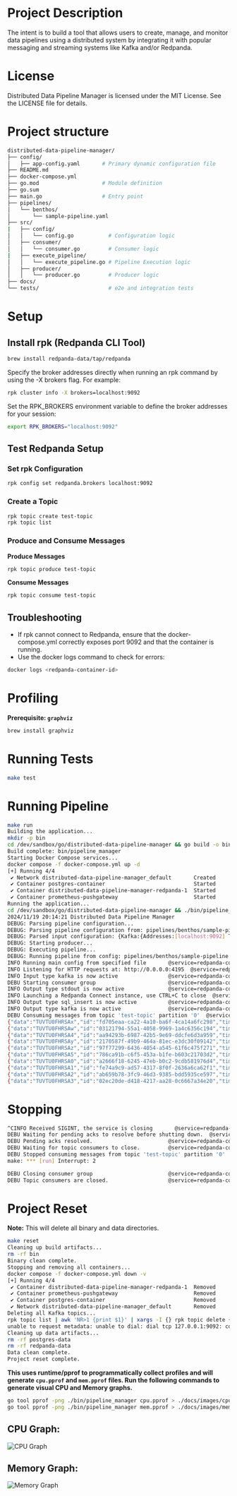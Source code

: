 # Project Description
The intent is to build a tool that allows users to create, manage, and monitor data pipelines using a distributed system by integrating it with popular messaging and streaming systems like Kafka and/or Redpanda.

# License
Distributed Data Pipeline Manager is licensed under the MIT License. See the LICENSE file for details.

# Project structure
```bash
distributed-data-pipeline-manager/
├── config/
│   ├── app-config.yaml       # Primary dynamic configuration file
├── README.md
├── docker-compose.yml
├── go.mod                    # Module definition
├── go.sum
├── main.go                   # Entry point
├── pipelines/
│   └── benthos/
│       └── sample-pipeline.yaml
├── src/
|   ├── config/
│   │   └── config.go           # Configuration logic
│   ├── consumer/
│   │   └── consumer.go         # Consumer logic
|   ├── execute_pipeline/
│   │   └── execute_pipeline.go # Pipeline Execution logic
│   ├── producer/
│   │   └── producer.go         # Producer logic
├── docs/
└── tests/                      # e2e and integration tests
```

# Setup

## Install rpk (Redpanda CLI Tool)

```bash
brew install redpanda-data/tap/redpanda
```

Specify the broker addresses directly when running an rpk command by using the -X brokers flag. For example:

```bash
rpk cluster info -X brokers=localhost:9092
```

Set the RPK_BROKERS environment variable to define the broker addresses for your session:

```bash
export RPK_BROKERS="localhost:9092"
```

## Test Redpanda Setup

### Set rpk Configuration

```bash
rpk config set redpanda.brokers localhost:9092  
```

### Create a Topic

```bash
rpk topic create test-topic
rpk topic list
```

### Produce and Consume Messages

**Produce Messages**

```bash
rpk topic produce test-topic
```

**Consume Messages**

```bash
rpk topic consume test-topic
```

## Troubleshooting

- If rpk cannot connect to Redpanda, ensure that the docker-compose.yml correctly exposes port 9092 and that the container is running.
- Use the docker logs command to check for errors:

```bash
docker logs <redpanda-container-id>
```

# Profiling

**Prerequisite: `graphviz`**

```bash
brew install graphviz
```

# Running Tests

```bash
make test
```

# Running Pipeline

```bash
make run
Building the application...
mkdir -p bin
cd /dev/sandbox/go/distributed-data-pipeline-manager && go build -o bin/pipeline_manager main.go
Build complete: bin/pipeline_manager
Starting Docker Compose services...
docker compose -f docker-compose.yml up -d
[+] Running 4/4
 ✔ Network distributed-data-pipeline-manager_default       Created                                                                                                           0.0s 
 ✔ Container postgres-container                            Started                                                                                                           0.2s 
 ✔ Container distributed-data-pipeline-manager-redpanda-1  Started                                                                                                           0.2s 
 ✔ Container prometheus-pushgateway                        Started                                                                                                           0.2s 
Running the application...
cd /dev/sandbox/go/distributed-data-pipeline-manager && ./bin/pipeline_manager
2024/11/19 20:14:21 Distributed Data Pipeline Manager
DEBUG: Parsing pipeline configuration...
DEBUG: Parsing pipeline configuration from: pipelines/benthos/sample-pipeline.yaml
DEBUG: Parsed input configuration: {Kafka:{Addresses:[localhost:9092] Topics:[test-topic] ConsumerGroup:test-group}}
DEBUG: Starting producer...
DEBUG: Executing pipeline...
DEBUG: Running pipeline from config: pipelines/benthos/sample-pipeline.yaml
INFO Running main config from specified file       @service=redpanda-connect benthos_version=4.39.0 path=pipelines/benthos/sample-pipeline.yaml
INFO Listening for HTTP requests at: http://0.0.0.0:4195  @service=redpanda-connect
INFO Input type kafka is now active                @service=redpanda-connect label="" path=root.input
DEBU Starting consumer group                       @service=redpanda-connect label="" path=root.input
INFO Output type stdout is now active              @service=redpanda-connect label="" path=root.output.broker.outputs.2
INFO Launching a Redpanda Connect instance, use CTRL+C to close  @service=redpanda-connect
INFO Output type sql_insert is now active          @service=redpanda-connect label="" path=root.output.broker.outputs.0
INFO Output type kafka is now active               @service=redpanda-connect label="" path=root.output.broker.outputs.1
DEBU Consuming messages from topic 'test-topic' partition '0'  @service=redpanda-connect label="" path=root.input
{"data":"TUVTU0FHRSAx","id":"fd705eaa-ca22-4a10-ba6f-4ca14a6fc298","timestamp":"2024-11-19T20:14:22.463069-05:00"}
{"data":"TUVTU0FHRSAw","id":"03121794-55a1-4058-9969-1a4c6356c194","timestamp":"2024-11-19T20:14:22.463065-05:00"}
{"data":"TUVTU0FHRSA4","id":"aa94293b-6987-42b5-9e69-ddcfe6d3a959","timestamp":"2024-11-19T20:14:22.46422-05:00"}
{"data":"TUVTU0FHRSAy","id":"2170587f-49b9-464a-81ec-e3dc30f09142","timestamp":"2024-11-19T20:14:22.463095-05:00"}
{"data":"TUVTU0FHRSAz","id":"97f77299-6436-4054-a545-61f6c475f271","timestamp":"2024-11-19T20:14:22.4631-05:00"}
{"data":"TUVTU0FHRSA5","id":"786ca91b-c6f5-453a-b1fe-b603c21703d2","timestamp":"2024-11-19T20:14:22.464246-05:00"}
{"data":"TUVTU0FHRSA0","id":"a2666f18-6245-47eb-b0c2-9cdb581976d4","timestamp":"2024-11-19T20:14:22.463116-05:00"}
{"data":"TUVTU0FHRSA1","id":"fe74a9c9-ad57-4317-8f0f-2636a6ca62f1","timestamp":"2024-11-19T20:14:22.463137-05:00"}
{"data":"TUVTU0FHRSA2","id":"ab659b78-3fc9-46d3-9385-bdd5935ce597","timestamp":"2024-11-19T20:14:22.463157-05:00"}
{"data":"TUVTU0FHRSA3","id":"02ec20de-d418-4217-aa28-0c6667a34e20","timestamp":"2024-11-19T20:14:22.463163-05:00"}
```

# Stopping

```bash
^CINFO Received SIGINT, the service is closing       @service=redpanda-connect
DEBU Waiting for pending acks to resolve before shutting down.  @service=redpanda-connect label="" path=root.input
DEBU Pending acks resolved.                        @service=redpanda-connect label="" path=root.input
DEBU Waiting for topic consumers to close.         @service=redpanda-connect label="" path=root.input
DEBU Stopped consuming messages from topic 'test-topic' partition '0'  @service=redpanda-connect label="" path=root.input
make: *** [run] Interrupt: 2

DEBU Closing consumer group                        @service=redpanda-connect label="" path=root.input                                                                             
DEBU Topic consumers are closed.                   @service=redpanda-connect label="" path=root.input
```

# Project Reset

**Note:** This will delete all binary and data directories.

```bash
make reset
Cleaning up build artifacts...
rm -rf bin
Binary clean complete.
Stopping and removing all containers...
docker compose -f docker-compose.yml down -v
[+] Running 4/4
 ✔ Container distributed-data-pipeline-manager-redpanda-1  Removed                                                                                                           0.2s 
 ✔ Container prometheus-pushgateway                        Removed                                                                                                           0.1s 
 ✔ Container postgres-container                            Removed                                                                                                           0.1s 
 ✔ Network distributed-data-pipeline-manager_default       Removed                                                                                                           0.1s 
Deleting all Kafka topics...
rpk topic list | awk 'NR>1 {print $1}' | xargs -I {} rpk topic delete {}
unable to request metadata: unable to dial: dial tcp 127.0.0.1:9092: connect: connection refused
Cleaning up data artifacts...
rm -rf postgres-data
rm -rf redpanda-data
Data clean complete.
Project reset complete.

```

**This uses runtime/pprof to programmatically collect profiles and will generate `cpu.pprof` and `mem.pprof` files. Run the following commands to generate visual CPU and Memory graphs.**

```bash
go tool pprof -png ./bin/pipeline_manager cpu.pprof > ./docs/images/cpu.png
go tool pprof -png ./bin/pipeline_manager mem.pprof > ./docs/images/mem.png
```
## CPU Graph:
![CPU Graph](docs/images/cpu.png)

## Memory Graph:

![Memory Graph](docs/images/mem.png)
